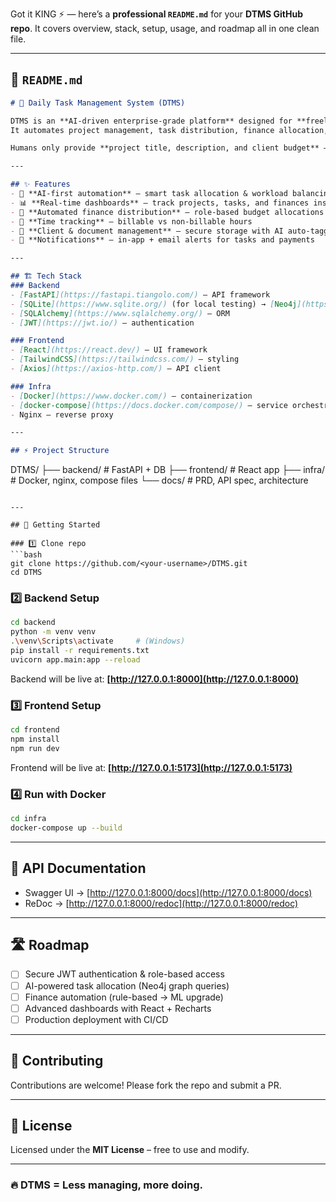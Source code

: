 Got it KING ⚡ — here’s a **professional `README.md`** for your **DTMS GitHub repo**. It covers overview, stack, setup, usage, and roadmap all in one clean file.

---

## 📄 `README.md`

```markdown
# 🚀 Daily Task Management System (DTMS)

DTMS is an **AI-driven enterprise-grade platform** designed for **freelance-based organizations**.  
It automates project management, task distribution, finance allocation, time tracking, and reporting with minimal human input.  

Humans only provide **project title, description, and client budget** — everything else is handled by AI.  

---

## ✨ Features
- 🤖 **AI-first automation** – smart task allocation & workload balancing  
- 📊 **Real-time dashboards** – track projects, tasks, and finances instantly  
- 💸 **Automated finance distribution** – role-based budget allocations  
- 📅 **Time tracking** – billable vs non-billable hours  
- 📑 **Client & document management** – secure storage with AI auto-tagging  
- 🔔 **Notifications** – in-app + email alerts for tasks and payments  

---

## 🏗️ Tech Stack
### Backend
- [FastAPI](https://fastapi.tiangolo.com/) – API framework  
- [SQLite](https://www.sqlite.org/) (for local testing) → [Neo4j](https://neo4j.com/) (for AI graph logic in production)  
- [SQLAlchemy](https://www.sqlalchemy.org/) – ORM  
- [JWT](https://jwt.io/) – authentication  

### Frontend
- [React](https://react.dev/) – UI framework  
- [TailwindCSS](https://tailwindcss.com/) – styling  
- [Axios](https://axios-http.com/) – API client  

### Infra
- [Docker](https://www.docker.com/) – containerization  
- [docker-compose](https://docs.docker.com/compose/) – service orchestration  
- Nginx – reverse proxy  

---

## ⚡ Project Structure
```

DTMS/
├── backend/      # FastAPI + DB
├── frontend/     # React app
├── infra/        # Docker, nginx, compose files
└── docs/         # PRD, API spec, architecture

````

---

## 🚀 Getting Started

### 1️⃣ Clone repo
```bash
git clone https://github.com/<your-username>/DTMS.git
cd DTMS
````

### 2️⃣ Backend Setup

```bash
cd backend
python -m venv venv
.\venv\Scripts\activate     # (Windows)
pip install -r requirements.txt
uvicorn app.main:app --reload
```

Backend will be live at: **[http://127.0.0.1:8000](http://127.0.0.1:8000)**

### 3️⃣ Frontend Setup

```bash
cd frontend
npm install
npm run dev
```

Frontend will be live at: **[http://127.0.0.1:5173](http://127.0.0.1:5173)**

### 4️⃣ Run with Docker

```bash
cd infra
docker-compose up --build
```

---

## 📜 API Documentation

* Swagger UI → [http://127.0.0.1:8000/docs](http://127.0.0.1:8000/docs)
* ReDoc → [http://127.0.0.1:8000/redoc](http://127.0.0.1:8000/redoc)

---

## 🛣️ Roadmap

* [ ] Secure JWT authentication & role-based access
* [ ] AI-powered task allocation (Neo4j graph queries)
* [ ] Finance automation (rule-based → ML upgrade)
* [ ] Advanced dashboards with React + Recharts
* [ ] Production deployment with CI/CD

---

## 🤝 Contributing

Contributions are welcome! Please fork the repo and submit a PR.

---

## 📄 License

Licensed under the **MIT License** – free to use and modify.

---

### 🔥 DTMS = **Less managing, more doing.**

```
